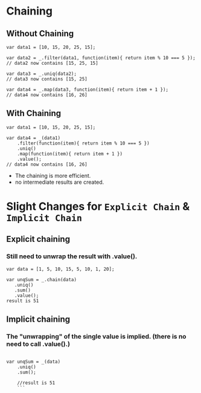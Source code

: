 # Chaining
## Without Chaining
```
var data1 = [10, 15, 20, 25, 15];

var data2 = _.filter(data1, function(item){ return item % 10 === 5 });
// data2 now contains [15, 25, 15]

var data3 = _.uniq(data2);
// data3 now contains [15, 25]

var data4 = _.map(data3, function(item){ return item + 1 });
// data4 now contains [16, 26]
```

## With Chaining
```
var data1 = [10, 15, 20, 25, 15];

var data4 = _(data1)
    .filter(function(item){ return item % 10 === 5 })
    .uniq()
    .map(function(item){ return item + 1 })
    .value();
// data4 now contains [16, 26]
```
- The chaining is more efficient.
- no intermediate results are created.


# Slight Changes for `Explicit Chain` & `Implicit Chain`

## Explicit chaining 
### Still need to unwrap the result with .value().
    
 ```
 var data = [1, 5, 10, 15, 5, 10, 1, 20];

var unqSum = _.chain(data)
    .uniq()
    .sum()       
    .value();   
result is 51
 ```
## Implicit chaining 
### The "unwrapping" of the single value is implied. (there is no need to call .value().)
```var data = [1, 5, 10, 15, 5, 10, 1, 20];

var unqSum = _(data)
    .uniq()
    .sum();  
    
    //result is 51
    ```  
    
 




